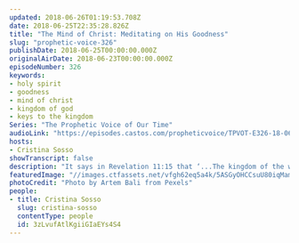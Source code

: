 ```yaml
---
updated: 2018-06-26T01:19:53.708Z
date: 2018-06-25T22:35:28.826Z
title: "The Mind of Christ: Meditating on His Goodness"
slug: "prophetic-voice-326"
publishDate: 2018-06-25T00:00:00.000Z
originalAirDate: 2018-06-23T00:00:00.000Z
episodeNumber: 326
keywords:
- holy spirit
- goodness
- mind of christ
- kingdom of god
- keys to the kingdom
Series: "The Prophetic Voice of Our Time"
audioLink: "https://episodes.castos.com/propheticvoice/TPVOT-E326-18-06-23-24-The-Mind-of-Christ-Meditating-on-His-Goodness.mp3"
hosts:
- Cristina Sosso
showTranscript: false
description: "It says in Revelation 11:15 that ‘...The kingdom of the world has become the kingdom of our Lord and of His Christ; and He will reign forever and ever.’ So it is important for us. We must develop a new mindset. We must meditate on all the good things from God… God has entrusted us to bring about global changes in this world by implementing His ways of doing things and hearing his voice and we obey that voice, and it will be easier when you meditate on the good things of God."
featuredImage: "//images.ctfassets.net/vfgh62eq5a4k/5ASGyOHCCsuU80iqMam26a/a914154f4e6084a69e60c4b52806ea27/action-adult-adventure-1122868.jpg"
photoCredit: "Photo by Artem Bali from Pexels"
people:
- title: Cristina Sosso
  slug: cristina-sosso
  contentType: people
  id: 3zLvufAtlKgiiGIaEYs4S4
---
```

